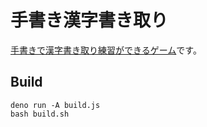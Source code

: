 # 手書き漢字書き取り

[手書きで漢字書き取り練習ができるゲーム](https://marmooo.github.io/tegaki-kaki/)です。

## Build

```
deno run -A build.js
bash build.sh
```
